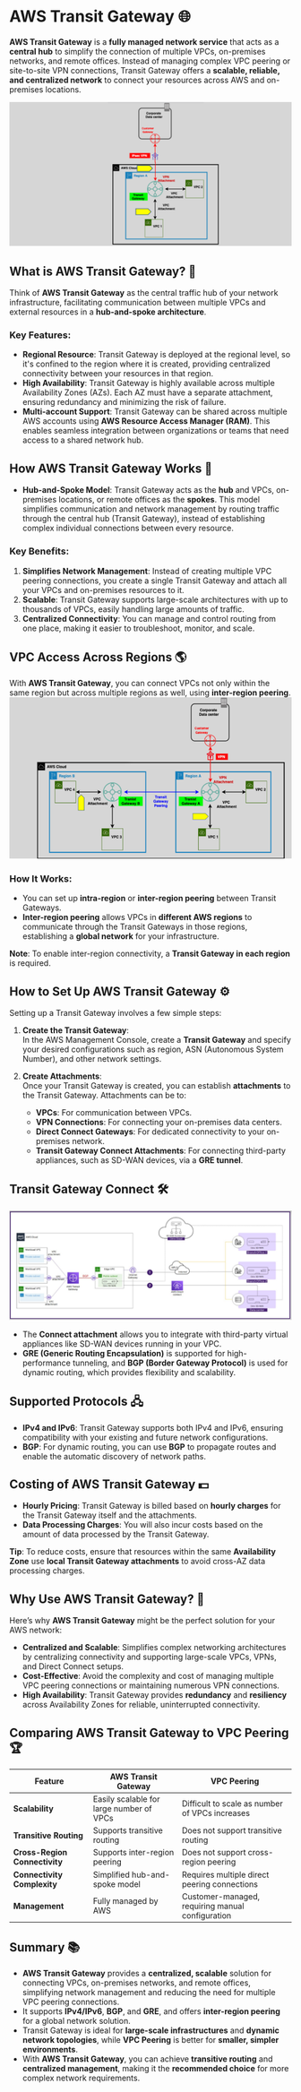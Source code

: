 # **AWS Transit Gateway** 🌐

**AWS Transit Gateway** is a **fully managed network service** that acts as a **central hub** to simplify the connection of multiple VPCs, on-premises networks, and remote offices. Instead of managing complex VPC peering or site-to-site VPN connections, Transit Gateway offers a **scalable, reliable, and centralized network** to connect your resources across AWS and on-premises locations.

![transit-gateway](images/transit-gateway.png)

## **What is AWS Transit Gateway?** 🚀

Think of **AWS Transit Gateway** as the central traffic hub of your network infrastructure, facilitating communication between multiple VPCs and external resources in a **hub-and-spoke architecture**.

### **Key Features:**

- **Regional Resource**: Transit Gateway is deployed at the regional level, so it's confined to the region where it is created, providing centralized connectivity between your resources in that region.
- **High Availability**: Transit Gateway is highly available across multiple Availability Zones (AZs). Each AZ must have a separate attachment, ensuring redundancy and minimizing the risk of failure.
- **Multi-account Support**: Transit Gateway can be shared across multiple AWS accounts using **AWS Resource Access Manager (RAM)**. This enables seamless integration between organizations or teams that need access to a shared network hub.

## **How AWS Transit Gateway Works** 🔧

- **Hub-and-Spoke Model**: Transit Gateway acts as the **hub** and VPCs, on-premises locations, or remote offices as the **spokes**. This model simplifies communication and network management by routing traffic through the central hub (Transit Gateway), instead of establishing complex individual connections between every resource.

### **Key Benefits:**

1. **Simplifies Network Management**: Instead of creating multiple VPC peering connections, you create a single Transit Gateway and attach all your VPCs and on-premises resources to it.
2. **Scalable**: Transit Gateway supports large-scale architectures with up to thousands of VPCs, easily handling large amounts of traffic.
3. **Centralized Connectivity**: You can manage and control routing from one place, making it easier to troubleshoot, monitor, and scale.

## **VPC Access Across Regions** 🌎

With **AWS Transit Gateway**, you can connect VPCs not only within the same region but across multiple regions as well, using **inter-region peering**.
![transit-gateway-across-regions](images/transit-gateway-across-regions.png)

### **How It Works:**

- You can set up **intra-region** or **inter-region peering** between Transit Gateways.
- **Inter-region peering** allows VPCs in **different AWS regions** to communicate through the Transit Gateways in those regions, establishing a **global network** for your infrastructure.

**Note**: To enable inter-region connectivity, a **Transit Gateway in each region** is required.

## **How to Set Up AWS Transit Gateway** ⚙️

Setting up a Transit Gateway involves a few simple steps:

1. **Create the Transit Gateway**:  
   In the AWS Management Console, create a **Transit Gateway** and specify your desired configurations such as region, ASN (Autonomous System Number), and other network settings.

2. **Create Attachments**:  
   Once your Transit Gateway is created, you can establish **attachments** to the Transit Gateway. Attachments can be to:
   - **VPCs**: For communication between VPCs.
   - **VPN Connections**: For connecting your on-premises data centers.
   - **Direct Connect Gateways**: For dedicated connectivity to your on-premises network.
   - **Transit Gateway Connect Attachments**: For connecting third-party appliances, such as SD-WAN devices, via a **GRE tunnel**.

## **Transit Gateway Connect** 🛠️

![transit-gateway-with-edge-to-edge-routing](images/transit-gateway-with-edge-to-edge-routing.png)

- The **Connect attachment** allows you to integrate with third-party virtual appliances like SD-WAN devices running in your VPC.
- **GRE (Generic Routing Encapsulation)** is supported for high-performance tunneling, and **BGP (Border Gateway Protocol)** is used for dynamic routing, which provides flexibility and scalability.

## **Supported Protocols** 🖧

- **IPv4 and IPv6**: Transit Gateway supports both IPv4 and IPv6, ensuring compatibility with your existing and future network configurations.
- **BGP**: For dynamic routing, you can use **BGP** to propagate routes and enable the automatic discovery of network paths.

## **Costing of AWS Transit Gateway** 💵

- **Hourly Pricing**: Transit Gateway is billed based on **hourly charges** for the Transit Gateway itself and the attachments.
- **Data Processing Charges**: You will also incur costs based on the amount of data processed by the Transit Gateway.

**Tip**: To reduce costs, ensure that resources within the same **Availability Zone** use **local Transit Gateway attachments** to avoid cross-AZ data processing charges.

## **Why Use AWS Transit Gateway?** 🚀

Here’s why **AWS Transit Gateway** might be the perfect solution for your AWS network:

- **Centralized and Scalable**: Simplifies complex networking architectures by centralizing connectivity and supporting large-scale VPCs, VPNs, and Direct Connect setups.
- **Cost-Effective**: Avoid the complexity and cost of managing multiple VPC peering connections or maintaining numerous VPN connections.
- **High Availability**: Transit Gateway provides **redundancy** and **resiliency** across Availability Zones for reliable, uninterrupted connectivity.

## **Comparing AWS Transit Gateway to VPC Peering** 🏆

| **Feature**                   | **AWS Transit Gateway**                  | **VPC Peering**                                  |
| ----------------------------- | ---------------------------------------- | ------------------------------------------------ |
| **Scalability**               | Easily scalable for large number of VPCs | Difficult to scale as number of VPCs increases   |
| **Transitive Routing**        | Supports transitive routing              | Does not support transitive routing              |
| **Cross-Region Connectivity** | Supports inter-region peering            | Does not support cross-region peering            |
| **Connectivity Complexity**   | Simplified hub-and-spoke model           | Requires multiple direct peering connections     |
| **Management**                | Fully managed by AWS                     | Customer-managed, requiring manual configuration |

## **Summary** 📚

- **AWS Transit Gateway** provides a **centralized, scalable** solution for connecting VPCs, on-premises networks, and remote offices, simplifying network management and reducing the need for multiple VPC peering connections.
- It supports **IPv4/IPv6**, **BGP**, and **GRE**, and offers **inter-region peering** for a global network solution.
- Transit Gateway is ideal for **large-scale infrastructures** and **dynamic network topologies**, while **VPC Peering** is better for **smaller, simpler environments**.
- With **AWS Transit Gateway**, you can achieve **transitive routing** and **centralized management**, making it the **recommended choice** for more complex network requirements.

